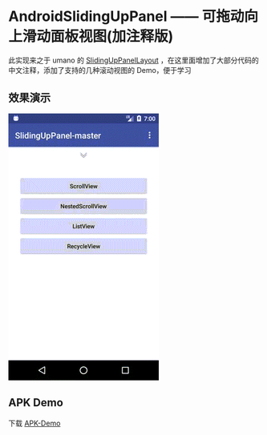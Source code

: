 # AndroidSlidingUpPanel —— 可拖动向上滑动面板视图(加注释版)
此实现来之于 umano 的 [SlidingUpPanelLayout](https://github.com/umano/AndroidSlidingUpPanel) ，在这里面增加了大部分代码的中文注释，添加了支持的几种滚动视图的 Demo，便于学习

## 效果演示 ##
![](/screenshots/效果演示.gif)

## APK Demo ##

下载 [APK-Demo](https://github.com/HenleyLee/AndroidSlidingUpPanel/raw/master/app/app-release.apk)

